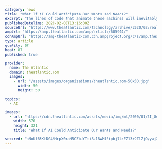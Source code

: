 ```yaml
---
category: news
title: "What If AI Could Anticipate Our Wants and Needs?"
excerpt: "The lines of code that animate these machines will inevitably lack nuance, forget to spell out caveats, and end up giving AI systems goals and incentives that don’t align with our true preferences. A now-classic thought experiment illustrating this problem was posed by the Oxford philosopher Nick Bostrom in 2003. Bostrom imagined a ..."
publishedDateTime: 2020-02-01T13:16:00Z
sourceUrl: "https://www.theatlantic.com/technology/archive/2020/02/real-danger-artificial-intelligence/605914/"
ampUrl: "https://amp.theatlantic.com/amp/article/605914/"
cdnAmpUrl: "https://amp-theatlantic-com.cdn.ampproject.org/c/s/amp.theatlantic.com/amp/article/605914/"
type: article
quality: 87
heat: 87
published: true

provider:
  name: The Atlantic
  domain: theatlantic.com
  images:
    - url: "/assets/images/organizations/theatlantic.com-50x50.jpg"
      width: 50
      height: 50

topics:
  - AI

images:
  - url: "https://cdn.theatlantic.com/assets/media/img/mt/2020/01/AI_Genie_3K_Lede/lead.jpg?mod=1580505331"
    width: 570
    height: 321
    title: "What If AI Could Anticipate Our Wants and Needs?"

secured: "aNoUf63KtDG4MHrpX0raH5CZbUYTti3s18wMl3ipbj7LzEZ13+DZlZjO/ywjZ9rQuUM2EVLfIZlGqzSX8D/+2HYCfARNlEzyahU4QHuv12+zV2thyANOMWf7qPiI3V7ExOdV8WvtchgmcoJtENyHUi2rYXJXW3BIGl5c9OTu2oR8coWc65pTr/M5LQFZocnKdSyaD2FZgGhkEorMBk48R7FLOR7fVPteaO0EgsHauirpCmsjwFhQPeEvZVeifoEY0nqlSOC5zDnlmAEeLXxUNDu3m4RNWbmq0BIyaEEx6Ls5QSSje/bQFcL1qZwEncIuTGb+3w/axCAjV+zKgORR/cokS9iTPY60Op/q3OHItWWFPAZPrwwLvCEqX1CcdAgY4fm0sBnwkSLSSwxNFstWiDPdlaJU9pmw09ltyfr6d+Kk2GqDZb8OQX5xX+5bya/cjowPzz3Fvzg6YzjUH+FACFxAujg9OrJDi9xKmaLdgAA=;UngbyNJ1z9dkV0z5yYymoA=="
---
```


